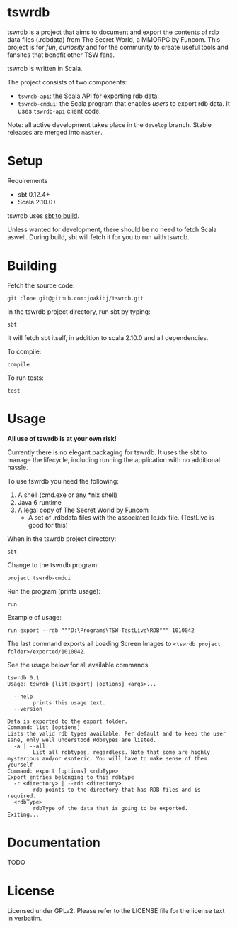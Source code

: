 tswrdb
======

tswrdb is a project that aims to document and export the contents of rdb data files (.rdbdata) from The Secret World, a MMORPG by Funcom. This project is for *fun*, *curiosity* and for the community to create useful tools and fansites that benefit other TSW fans.

tswrdb is written in Scala.

The project consists of two components:

* `tswrdb-api`: the Scala API for exporting rdb data.
* `tswrdb-cmdui`: the Scala program that enables *users* to export rdb data. It uses `tswrdb-api` client code.

Note: all active development takes place in the `develop` branch. Stable releases are merged into `master`.

Setup
==========

Requirements
* sbt 0.12.4+
* Scala 2.10.0+

tswrdb uses [sbt to build](http://www.scala-sbt.org/release/docs/Getting-Started/Setup.html).

Unless wanted for development, there should be no need to fetch Scala aswell. During build, sbt will fetch it for you to run with tswrdb.

Building
========

Fetch the source code:

    git clone git@github.com:joakibj/tswrdb.git

In the tswrdb project directory, run sbt by typing:

    sbt

It will fetch sbt itself, in addition to scala 2.10.0 and all dependencies.

To compile:

    compile

To run tests:

    test

Usage
=====

**All use of tswrdb is at your own risk!**

Currently there is no elegant packaging for tswrdb. It uses the sbt to manage the lifecycle, including running the application with no additional hassle.

To use tswrdb you need the following:

1. A shell (cmd.exe or any *nix shell)
2. Java 6 runtime
3. A legal copy of The Secret World by Funcom
    * A set of .rdbdata files with the associated le.idx file. (TestLive is good for this)

When in the tswrdb project directory:

    sbt

Change to the tswrdb program:

    project tswrdb-cmdui

Run the program (prints usage):

    run

Example of usage:

    run export --rdb """D:\Programs\TSW TestLive\RDB""" 1010042

The last command exports all Loading Screen Images to ``<tswrdb project folder>/exported/1010042``.

See the usage below for all available commands.

```
tswrdb 0.1
Usage: tswrdb [list|export] [options] <args>...

  --help
        prints this usage text.
  --version

Data is exported to the export folder.
Command: list [options]
Lists the valid rdb types available. Per default and to keep the user sane, only well understood RdbTypes are listed.
  -a | --all
        List all rdbtypes, regardless. Note that some are highly mysterious and/or esoteric. You will have to make sense of them yourself
Command: export [options] <rdbType>
Export entries belonging to this rdbtype
  -r <directory> | --rdb <directory>
        rdb points to the directory that has RDB files and is required.
  <rdbType>
        rdbType of the data that is going to be exported.
Exiting...
```

Documentation
=============
TODO


License
=======

Licensed under GPLv2. Please refer to the LICENSE file for the license text in verbatim.
